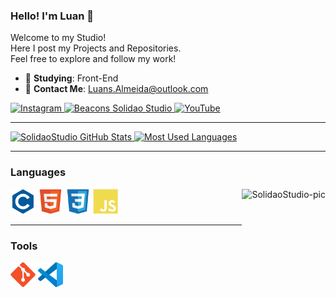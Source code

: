 ### Hello! I'm Luan 👋
Welcome to my Studio!  
Here I post my Projects and Repositories.  
Feel free to explore and follow my work!

- 🌱 **Studying**: Front-End
- 💬 **Contact Me**: [Luans.Almeida@outlook.com](mailto:Luans.Almeida@outlook.com)

<a href="https://instagram.com/solidaostudio" target="_blank">
  <img src="https://img.shields.io/badge/-Instagram-%23E4405F?style=flat&logo=instagram&logoColor=white" alt="Instagram">
</a>
<a href="https://www.beacons.ai/SolidaoStudio" target="_blank">
  <img src="https://img.shields.io/badge/-Beacons-%23007ACC?style=flat&logo=link&logoColor=white" alt="Beacons Solidao Studio">
</a>
<a href="https://youtube.com/@solidaostudio" target="_blank">
  <img src="https://img.shields.io/badge/-YouTube-%23FF0000?style=flat&logo=youtube&logoColor=white" alt="YouTube">
</a>

---

<div style="display: flex; justify-content: space-between;">
  <a href="https://beacons.ai/SolidaoStudio">
    <img height="140em" src="https://github-readme-stats.vercel.app/api?username=SolidaoStudio&count_private=true&theme=graywhite&hide=contribs,prs&show_icons=true" alt="SolidaoStudio GitHub Stats"/>
    <img height="140em" src="https://github-readme-stats.vercel.app/api/top-langs/?username=SolidaoStudio&layout=compact&theme=graywhite" alt="Most Used Languages"/>
  </a>
</div>

---

<h3>Languages</h3>
<p>
  <img alt="C" height="40" width="40" src="https://github.com/devicons/devicon/blob/master/icons/c/c-plain.svg">
  <img alt="HTML5" height="40" width="40" src="https://github.com/devicons/devicon/blob/master/icons/html5/html5-original.svg">
  <img alt="CSS3" height="40" width="40" src="https://github.com/devicons/devicon/blob/master/icons/css3/css3-original.svg">
  <img alt="JavaScript" height="40" width="40" src="https://github.com/devicons/devicon/blob/master/icons/javascript/javascript-plain.svg">
  <img align="right" alt="SolidaoStudio-pic" height="150" src="https://cdn.picrew.me/shareImg/org/202411/1473879_GKqMHmVU.png">
</p>

---

<h3>Tools</h3>
<p>
  <img alt="Git" height="40" width="40" src="https://github.com/devicons/devicon/blob/master/icons/git/git-original.svg">
  <img alt="Visual Studio Code" height="40" width="40" src="https://github.com/devicons/devicon/blob/master/icons/vscode/vscode-original.svg">
</p>
